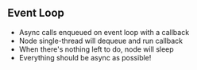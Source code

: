 ##  Event Loop

* Async calls enqueued on event loop with a callback
* Node single-thread will dequeue and run callback
* When there's nothing left to do, node will sleep
* Everything should be async as possible!